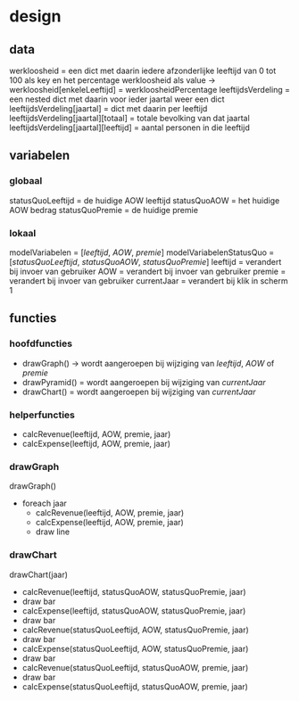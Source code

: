 # design
## data
werkloosheid = een dict met daarin iedere afzonderlijke leeftijd van 0 tot 100 als key en het percentage werkloosheid als value
-> werkloosheid[enkeleLeeftijd] = werkloosheidPercentage
leeftijdsVerdeling = een nested dict met daarin voor ieder jaartal weer een dict
leeftijdsVerdeling[jaartal] = dict met daarin per leeftijd
leeftijdsVerdeling[jaartal][totaal] = totale bevolking van dat jaartal
leeftijdsVerdeling[jaartal][leeftijd] = aantal personen in die leeftijd

## variabelen
### globaal
statusQuoLeeftijd = de huidige AOW leeftijd
statusQuoAOW = het huidige AOW bedrag
statusQuoPremie = de huidige premie

### lokaal
modelVariabelen = [*leeftijd*, *AOW*, *premie*]
modelVariabelenStatusQuo = [*statusQuoLeeftijd*, *statusQuoAOW*, *statusQuoPremie*]
leeftijd = verandert bij invoer van gebruiker
AOW = verandert bij invoer van gebruiker
premie = verandert bij invoer van gebruiker
currentJaar = verandert bij klik in scherm 1

## functies
### hoofdfuncties
- drawGraph() -> wordt aangeroepen bij wijziging van *leeftijd*, *AOW* of *premie*
- drawPyramid() = wordt aangeroepen bij wijziging van *currentJaar*
- drawChart() = wordt aangeroepen bij wijziging van *currentJaar*

### helperfuncties
- calcRevenue(leeftijd, AOW, premie, jaar)
- calcExpense(leeftijd, AOW, premie, jaar)

### drawGraph
drawGraph()
- foreach jaar
  - calcRevenue(leeftijd, AOW, premie, jaar)
  - calcExpense(leeftijd, AOW, premie, jaar)
  - draw line

### drawChart
drawChart(jaar)  
- calcRevenue(leeftijd, statusQuoAOW, statusQuoPremie, jaar)
- draw bar
- calcExpense(leeftijd, statusQuoAOW, statusQuoPremie, jaar)
- draw bar
- calcRevenue(statusQuoLeeftijd, AOW, statusQuoPremie, jaar)
- draw bar
- calcExpense(statusQuoLeeftijd, AOW, statusQuoPremie, jaar)
- draw bar
- calcRevenue(statusQuoLeeftijd, statusQuoAOW, premie, jaar)
- draw bar
- calcExpense(statusQuoLeeftijd, statusQuoAOW, premie, jaar)
